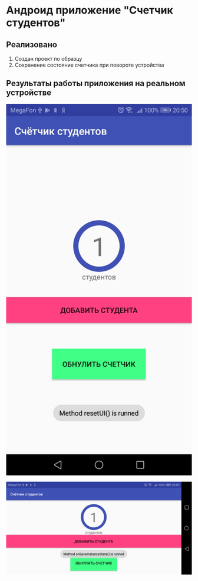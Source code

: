 # Андроид приложение "Счетчик студентов"

## Реализовано
1. Создан проект по образцу
2. Сохранение состояние счетчика при повороте устройства

## Результаты работы приложения на реальном устройстве
![screenshot_vertical](https://github.com/Trushenkov/CounterOfStudents/blob/master/app/src/main/res/mipmap-hdpi/screen_vertical.jpg) 

![screenshot_horizontal](https://github.com/Trushenkov/CounterOfStudents/blob/master/app/src/main/res/mipmap-hdpi/screen_horizontal.jpg)

